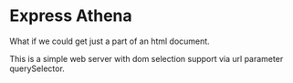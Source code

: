 # Express Athena

What if we could get just a part of an html document.

This is a simple web server with dom selection support via url parameter querySelector.